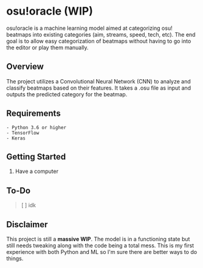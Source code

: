 # osu!oracle (WIP)

osu!oracle is a machine learning model aimed at categorizing osu! beatmaps into existing categories (aim, streams, speed, tech, etc). The end goal is to allow easy categorization of beatmaps without having to go into the editor or play them manually.

## Overview

The project utilizes a Convolutional Neural Network (CNN) to analyze and classify beatmaps based on their features. It takes a .osu file as input and outputs the predicted category for the beatmap.

## Requirements
```
- Python 3.6 or higher
- TensorFlow
- Keras
```
## Getting Started

1. Have a computer

## To-Do
> [ ] idk 


## Disclaimer 

This project is still a **massive WIP**. The model is in a functioning state but still needs tweaking along with the code being a total mess. This is my first experience with both Python and ML so I'm sure there are better ways to do things. 

